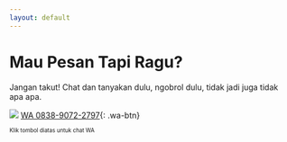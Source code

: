 ```yaml
---
layout: default
---
```


# [](#header-1)Mau Pesan Tapi Ragu?

Jangan takut! Chat dan tanyakan dulu, ngobrol dulu, tidak jadi juga tidak apa apa.

![](https://raw.githubusercontent.com/kemtol/sambunglangsung/master/images/customer-service-solusikonveksi.png)
[WA 0838-9072-2797](https://api.whatsapp.com/send?phone=6283890722797&text=Halo%20mau%20info%20donk){: .wa-btn}

<sub><sup>Klik tombol diatas untuk chat WA</sup></sub>
